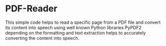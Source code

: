 # PDF-Reader
This simple code helps to read a specific page from a PDF file and convert its content into speech using well known Python libraries PyPDF2 depending on the formatting and text extraction helps to accurately converting the content into speech.
